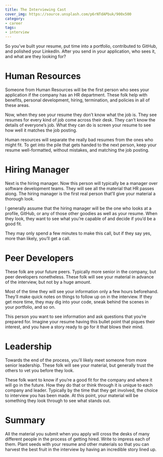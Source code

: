 ```yaml
---
title: The Interviewing Cast
cover_img: https://source.unsplash.com/p6rNTdAPbuk/900x500
category:
- career
tags:
- interview
---
```

So you’ve built your resume, put time into a portfolio, contributed to GitHub, and polished your LinkedIn. After you send in your application, who sees it, and what are they looking for?

# Human Resources

Someone from Human Resources will be the first person who sees your application if the company has an HR department. These folk help with benefits, personal development, hiring, termination, and policies in all of these areas.

Now, when they see your resume they don’t know what the job is. They see resumes for every kind of job come across their desk. They can’t know the details of everyone’s job. What they can do is screen your resume to see how well it matches the job posting.

Human resources will separate the really bad resumes from the ones who might fit. To get into the pile that gets handed to the next person, keep your resume well-formatted, without mistakes, and matching the job posting.

# Hiring Manager

Next is the hiring manager. Now this person will typically be a manager over software development teams. They will see all the material that HR passes along. The hiring manager is the first real person that’ll give your material a thorough look.

I generally assume that the hiring manager will be the one who looks at a profile, GitHub, or any of those other goodies as well as your resume. When they look, they want to see what you’re capable of and decide if you’d be a good fit.

They may only spend a few minutes to make this call, but if they say yes, more than likely, you’ll get a call.

# Peer Developers

These folk are your future peers. Typically more senior in the company, but peer developers nonetheless. These folk will see your material in advance of the interview, but not by a huge amount.

Most of the time they will see your information only a few hours beforehand. They’ll make quick notes on things to follow up on in the interview. If they get more time, they may dig into your code, sneak behind the scenes in your portfolio, and so on.

This person you want to see information and ask questions that you’re prepared for. Imagine your resume having this bullet point that piques their interest, and you have a story ready to go for it that blows their mind.

# Leadership

Towards the end of the process, you’ll likely meet someone from more senior leadership. These folk will see your material, but generally trust the others to vet you before they look.

These folk want to know if you’re a good fit for the company and where it will go in the future. How they do that or think through it is unique to each company and leader. Typically by the time that they get involved, the choice to interview you has been made. At this point, your material will be something they look through to see what stands out.

# Summary

All the material you submit when you apply will cross the desks of many different people in the process of getting hired. Write to impress each of them. Plant seeds with your resume and other materials so that you can harvest the best fruit in the interview by having an incredible story lined up.